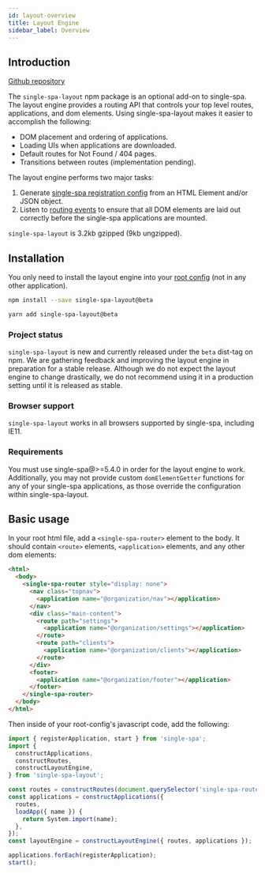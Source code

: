 ```yaml
---
id: layout-overview
title: Layout Engine
sidebar_label: Overview
---
```


## Introduction

[Github repository](https://github.com/single-spa/single-spa-layout/)

The `single-spa-layout` npm package is an optional add-on to single-spa. The layout engine provides a routing API that controls your top level routes, applications, and dom elements. Using single-spa-layout makes it easier to accomplish the following:

- DOM placement and ordering of applications.
- Loading UIs when applications are downloaded.
- Default routes for Not Found / 404 pages.
- Transitions between routes (implementation pending).

The layout engine performs two major tasks:

1. Generate [single-spa registration config](./api#configuration-object) from an HTML Element and/or JSON object.
1. Listen to [routing events](./api#events) to ensure that all DOM elements are laid out correctly before the single-spa applications are mounted.

`single-spa-layout` is 3.2kb gzipped (9kb ungzipped).

## Installation

You only need to install the layout engine into your [root config](./configuration) (not in any other application).

```sh
npm install --save single-spa-layout@beta

yarn add single-spa-layout@beta
```

### Project status

`single-spa-layout` is new and currently released under the `beta` dist-tag on npm. We are gathering feedback and improving the layout engine in preparation for a stable release. Although we do not expect the layout engine to change drastically, we do not recommend using it in a production setting until it is released as stable.

### Browser support

`single-spa-layout` works in all browsers supported by single-spa, including IE11.

### Requirements

You must use single-spa@>=5.4.0 in order for the layout engine to work. Additionally, you may not provide custom `domElementGetter` functions for any of your single-spa applications, as those override the configuration within single-spa-layout.

## Basic usage

In your root html file, add a `<single-spa-router>` element to the body. It should contain `<route>` elements, `<application>` elements, and any other dom elements:

```html
<html>
  <body>
    <single-spa-router style="display: none">
      <nav class="topnav">
        <application name="@organization/nav"></application>
      </nav>
      <div class="main-content">
        <route path="settings">
          <application name="@organization/settings"></application>
        </route>
        <route path="clients">
          <application name="@organization/clients"></application>
        </route>
      </div>
      <footer>
        <application name="@organization/footer"></application>
      </footer>
    </single-spa-router>
  </body>
</html>
```

Then inside of your root-config's javascript code, add the following:

```js
import { registerApplication, start } from 'single-spa';
import {
  constructApplications,
  constructRoutes,
  constructLayoutEngine,
} from 'single-spa-layout';

const routes = constructRoutes(document.querySelector('single-spa-router'));
const applications = constructApplications({
  routes,
  loadApp({ name }) {
    return System.import(name);
  },
});
const layoutEngine = constructLayoutEngine({ routes, applications });

applications.forEach(registerApplication);
start();
```
